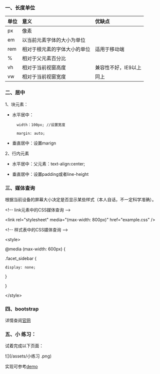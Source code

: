 ### 一、长度单位

| 单位 | 意义 | 优缺点 |
| :--- | :--- | :--- |
| px | 像素 |  |
| em | 以当前元素字体的大小为单位 |  |
| rem | 相对于根元素的字体大小的单位 | 适用于移动端 |
| % | 相对于父元素百分比 |  |
| vh | 相对于当前视窗高度 | 兼容性不好，IE9以上 |
| vw | 相对于当前视窗宽度 | 同上 |

### 二、居中

1、块元素：

* 水平居中：

  ```
    width：100px; //设置宽度

    margin: auto;
  ```

* 垂直居中：设置marign

2、行内元素

* 水平居中：父元素：text-align:center;

* 垂直居中：设置padding或者line-height

### 三、媒体查询

根据当前设备的屏幕大小决定是否显示某些样式（本人自话，不一定科学准确）。

&lt;!-- link元素中的CSS媒体查询 --&gt;

&lt;link rel="stylesheet" media="\(max-width: 800px\)" href="example.css" /&gt;

&lt;!-- 样式表中的CSS媒体查询 --&gt;

&lt;style&gt;

@media \(max-width: 600px\) {

.facet\_sidebar {

```
display: none;
```

}

}

&lt;/style&gt;

### 四、bootstrap

详情查阅[官网](http://v3.bootcss.com/css/)

### 五、小 练习：

试着完成以下页面：

![](/assets/小练习 .png)

实现可参考[demo](https://test.idx365.com/practice/css.html)

